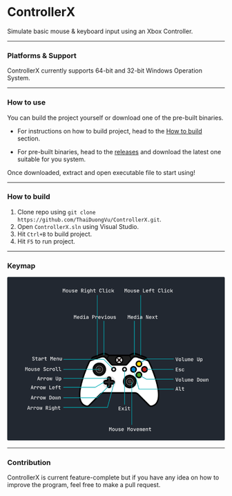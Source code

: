 # ControllerX

Simulate basic mouse & keyboard input using an Xbox Controller.

---

### Platforms & Support

ControllerX currently supports 64-bit and 32-bit Windows Operation System.

---

### How to use

You can build the project yourself or download one of the pre-built binaries.

- For instructions on how to build project, head to the [How to build](#how-to-build) section.

- For pre-built binaries, head to the [releases](https://github.com/ThaiDuongVu/ControllerX/releases) and download the latest one suitable for you system.

Once downloaded, extract and open executable file to start using!

---

### How to build

1. Clone repo using `git clone https://github.com/ThaiDuongVu/ControllerX.git`.
2. Open `ControllerX.sln` using Visual Studio.
3. Hit `Ctrl+B` to build project.
4. Hit `F5` to run project.

---

### Keymap

<img src="./images/keymap.png"></img>

---

### Contribution

ControllerX is current feature-complete but if you have any idea on how to improve the program, feel free to make a pull request.
